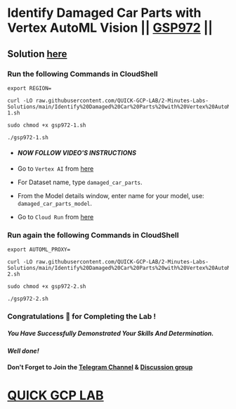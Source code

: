 # Identify Damaged Car Parts with Vertex AutoML Vision || [GSP972](https://www.cloudskillsboost.google/focuses/22020?parent=catalog) ||

## Solution [here](https://youtu.be/pcA7W2sOK9M)

### Run the following Commands in CloudShell

```
export REGION=
```
```
curl -LO raw.githubusercontent.com/QUICK-GCP-LAB/2-Minutes-Labs-Solutions/main/Identify%20Damaged%20Car%20Parts%20with%20Vertex%20AutoML%20Vision/gsp972-1.sh

sudo chmod +x gsp972-1.sh

./gsp972-1.sh
```

* #### *NOW FOLLOW VIDEO'S INSTRUCTIONS*

* Go to `Vertex AI` from [here](https://console.cloud.google.com/vertex-ai)

* For Dataset name, type `damaged_car_parts`.

* From the Model details window, enter name for your model, use: `damaged_car_parts_model`.

* Go to `Cloud Run` from [here](https://console.cloud.google.com/run)

### Run again the following Commands in CloudShell

```
export AUTOML_PROXY=
```
```
curl -LO raw.githubusercontent.com/QUICK-GCP-LAB/2-Minutes-Labs-Solutions/main/Identify%20Damaged%20Car%20Parts%20with%20Vertex%20AutoML%20Vision/gsp972-2.sh

sudo chmod +x gsp972-2.sh

./gsp972-2.sh
```

### Congratulations 🎉 for Completing the Lab !

##### *You Have Successfully Demonstrated Your Skills And Determination.*

#### *Well done!*

#### Don't Forget to Join the [Telegram Channel](https://t.me/QuickGcpLab) & [Discussion group](https://t.me/QuickGcpLabChats)

# [QUICK GCP LAB](https://www.youtube.com/@quickgcplab)
